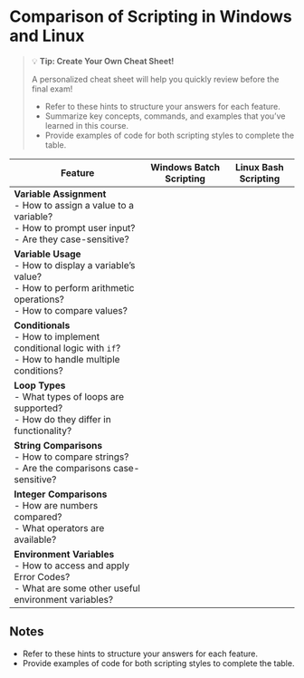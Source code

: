 # Comparison of Scripting in Windows and Linux



> 💡 **Tip: Create Your Own Cheat Sheet!**
> 
> A personalized cheat sheet will help you quickly review before the final exam!
> 
> - Refer to these hints to structure your answers for each feature.
> - Summarize key concepts, commands, and examples that you’ve learned in this course.    
> - Provide examples of code for both scripting styles to complete the table.

| **Feature**           | **Windows Batch Scripting** | **Linux Bash Scripting** |
|------------------------|-----------------------------|----------------------------|
| **Variable Assignment** <br> - How to assign a value to a variable? <br> - How to prompt user input?  <br> - Are they case-sensitive? |                             |                            |
| **Variable Usage** <br> - How to display a variable’s value? <br> - How to perform arithmetic operations? <br> - How to compare values? |                             |                            |
| **Conditionals** <br> - How to implement conditional logic with `if`? <br> - How to handle multiple conditions? |                             |                            |
| **Loop Types** <br> - What types of loops are supported? <br> - How do they differ in functionality? |                             |                            |
| **String Comparisons** <br> - How to compare strings? <br> - Are the comparisons case-sensitive? |                             |                            |
| **Integer Comparisons** <br> - How are numbers compared? <br> - What operators are available? |                             |                            |
| **Environment Variables** <br> - How to access and apply Error Codes?  <br> - What are some other useful environment variables? |                             |                            |



## Notes
- Refer to these hints to structure your answers for each feature.
- Provide examples of code for both scripting styles to complete the table.
